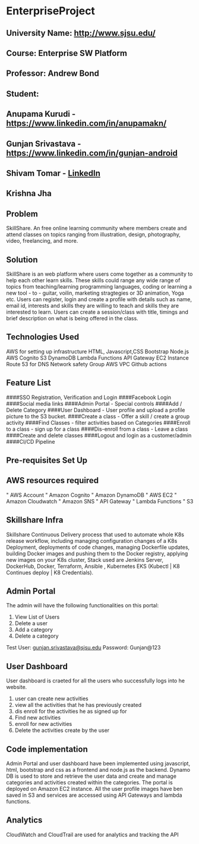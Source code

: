 # EnterpriseProject

## University Name: http://www.sjsu.edu/ 
## Course: Enterprise SW Platform
## Professor: Andrew Bond
## Student: 
## Anupama Kurudi - https://www.linkedin.com/in/anupamakn/
## Gunjan Srivastava - https://www.linkedin.com/in/gunjan-android
## Shivam Tomar - [LinkedIn](https://www.linkedin.com/in/shivam-tomar/)
## Krishna Jha

## Problem 
SkillShare.
An free online learning community where members create and attend classes on topics ranging from illustration, design, photography, video, freelancing, and more. 

## Solution 
SkillShare is an web platform where users come together as a community to help each other learn skills. These skills could range any wide range of topics from teaching/learning programming languages, coding or learning a new tool - to - guitar, voilin, marketing stragtegies or 3D animation, Yoga etc.
Users can register, login and create a profile with details such as name, email id, interests and skills they are willing to teach and skills they are interested to learn. Users can create a session/class with title, timings and brief description on what is being offered in the class.

## Technologies Used
 
AWS for setting up infrastructure
HTML, Javascript,CSS
Bootstrap
Node.js
AWS Cognito
S3 
DynamoDB
Lambda Functions
API Gateway
EC2 Instance
Route 53 for DNS
Network safety Group
AWS VPC
Github actions

## Feature List
####SSO Registration, Verification and Login 
####Facebook Login
####Social media links
####Admin Portal - Special controls
####Add / Delete Category
####User Dashboard - User profile and upload a profile picture to the S3 bucket.
####Create a class - Offer a skill / create a group activity
####Find Classes - filter activities based on Categories
####Enroll to a class - sign up for a class
####Dis-enroll from a class - Leave a class
####Create and delete classes
####Logout and login as a customer/admin
####CI/CD Pipeline

## Pre-requisites Set Up
## AWS resources required
" AWS Account
"	Amazon Cognito
"	Amazon DynamoDB
"	AWS EC2 
"	Amazon Cloudwatch
"	Amazon SNS
"	API Gateway
"	Lambda Functions
"	S3

## Skillshare Infra
Skillshare Continuous Delivery process that used to automate whole K8s release workflow, including managing configuration changes of a K8s Deployment, deployments of code changes, managing Dockerfile updates, building Docker images and pushing them to the Docker registry, applying new images on your K8s cluster, Stack used are
Jenkins Server, DockerHub, Docker, Terraform, Ansible , Kubernetes EKS (Kubectl | K8 Continues deploy | K8 Credentials).

## Admin Portal

The admin will have the following functionalities on this portal: 

1. View List of Users
2. Delete a user
3. Add a category
4. Delete a category

Test User: gunjan.srivastava@sjsu.edu
Password: Gunjan@123

## User Dashboard

User dashboard is craeted for all the users who successfully logs into he website.

1. user can create new activities
2. view all the activities that he has previously created
3. dis enroll for the activities he as signed up for
4. Find new activities
5. enroll for new activities
6. Delete the activities create by the user

## Code implementation
   Admin Portal and user dashboard have been implemented using javascript, html, bootstrap  and css as a frontend and node.js as the backend. Dynamo DB is used to store and retrieve the user data and create and manage categories and activities created within the categories. The portal is deployed on Amazon EC2 instance. All the user profile images have ben saved in S3 and services are accessed using API Gateways and lambda functions.
   
## Analytics

CloudWatch and CloudTrail are used for analytics and tracking the API
